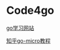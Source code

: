 # Code4go

[go学习网站](http://www.topgoer.com/)

[知乎go-micro教程](https://www.zhihu.com/column/c_1290248879594655744)